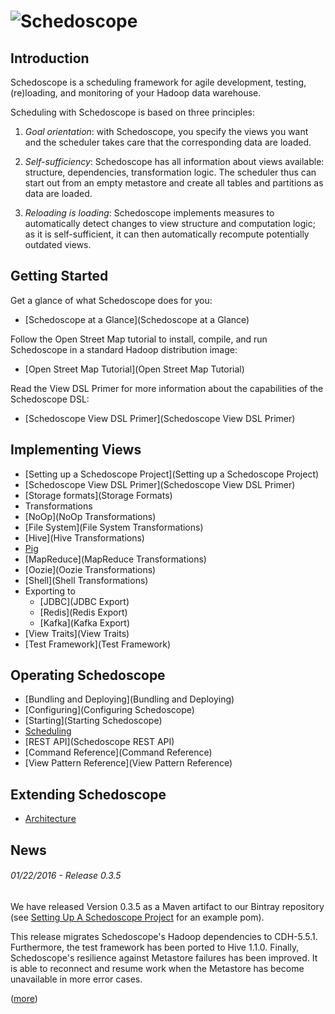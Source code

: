 # ![Schedoscope](https://github.com/ottogroup/schedoscope/blob/master/schedoscope-tutorial/docs/pictures/schedoscope_logo.jpg)

## Introduction

Schedoscope is a scheduling framework for agile development, testing, (re)loading, and monitoring of your Hadoop data warehouse.

Scheduling with Schedoscope is based on three principles:

1. _Goal orientation_: with Schedoscope, you specify the views you want and the scheduler takes care that the corresponding data are loaded.

2. _Self-sufficiency_: Schedoscope has all information about views available: structure, dependencies, transformation logic. The scheduler thus can start out from an empty metastore and create all tables and partitions as data are loaded.

3. _Reloading is loading_: Schedoscope implements measures to automatically detect changes to view structure and computation logic; as it is self-sufficient, it can then automatically recompute potentially outdated views.

## Getting Started

Get a glance of what Schedoscope does for you:

- [Schedoscope at a Glance](Schedoscope at a Glance)

Follow the Open Street Map tutorial to install, compile, and run Schedoscope in a standard Hadoop distribution image:

- [Open Street Map Tutorial](Open Street Map Tutorial)

Read the View DSL Primer for more information about the capabilities of the Schedoscope DSL:

- [Schedoscope View DSL Primer](Schedoscope View DSL Primer)

## Implementing Views
- [Setting up a Schedoscope Project](Setting up a Schedoscope Project)
- [Schedoscope View DSL Primer](Schedoscope View DSL Primer)
- [Storage formats](Storage Formats)
- Transformations
 - [NoOp](NoOp Transformations)
 - [File System](File System Transformations)
 - [Hive](Hive Transformations)
 - [Pig](Pig-Transformations)
 - [MapReduce](MapReduce Transformations)
 - [Oozie](Oozie Transformations)
 - [Shell](Shell Transformations)
- Exporting to
  - [JDBC](JDBC Export)
  - [Redis](Redis Export)
  - [Kafka](Kafka Export)
- [View Traits](View Traits)
- [Test Framework](Test Framework)

## Operating Schedoscope
- [Bundling and Deploying](Bundling and Deploying)
- [Configuring](Configuring Schedoscope)
- [Starting](Starting Schedoscope)
- [Scheduling](Scheduling)
- [REST API](Schedoscope REST API)
- [Command Reference](Command Reference)
- [View Pattern Reference](View Pattern Reference)

## Extending Schedoscope
- [Architecture](Architecture)

## News

###### 01/22/2016 - Release 0.3.5

We have released Version 0.3.5 as a Maven artifact to our Bintray repository (see [Setting Up A Schedoscope Project](https://github.com/ottogroup/schedoscope/wiki/Setting-up-a-Schedoscope-Project) for an example pom).

This release migrates Schedoscope's Hadoop dependencies to CDH-5.5.1. Furthermore, the test framework has been ported to Hive 1.1.0. Finally, Schedoscope's resilience against Metastore failures has been improved. It is able to reconnect and resume work when the Metastore has become unavailable in more error cases.

 
([more](News))
